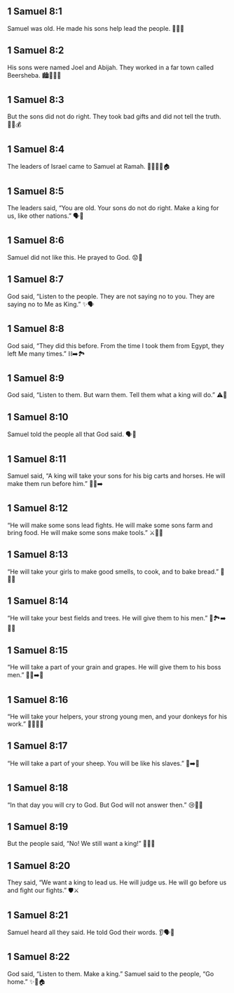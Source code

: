 ## 1 Samuel 8:1
Samuel was old. He made his sons help lead the people. 👴👦👦
## 1 Samuel 8:2
His sons were named Joel and Abijah. They worked in a far town called Beersheba. 🏙️🧑‍🤝‍🧑
## 1 Samuel 8:3
But the sons did not do right. They took bad gifts and did not tell the truth. 🙅‍♂️💰
## 1 Samuel 8:4
The leaders of Israel came to Samuel at Ramah. 🚶‍♂️🚶‍♀️🏠
## 1 Samuel 8:5
The leaders said, “You are old. Your sons do not do right. Make a king for us, like other nations.” 🗣️👑
## 1 Samuel 8:6
Samuel did not like this. He prayed to God. 😟🙏
## 1 Samuel 8:7
God said, “Listen to the people. They are not saying no to you. They are saying no to Me as King.” ✨🗣️
## 1 Samuel 8:8
God said, “They did this before. From the time I took them from Egypt, they left Me many times.” ⛓️➡️🏞️
## 1 Samuel 8:9
God said, “Listen to them. But warn them. Tell them what a king will do.” ⚠️👑
## 1 Samuel 8:10
Samuel told the people all that God said. 🗣️📣
## 1 Samuel 8:11
Samuel said, “A king will take your sons for his big carts and horses. He will make them run before him.” 🚗🐎➡️
## 1 Samuel 8:12
“He will make some sons lead fights. He will make some sons farm and bring food. He will make some sons make tools.” ⚔️🌾🔧
## 1 Samuel 8:13
“He will take your girls to make good smells, to cook, and to bake bread.” 👧🍞👃
## 1 Samuel 8:14
“He will take your best fields and trees. He will give them to his men.” 🌳🏞️➡️👨‍✈️
## 1 Samuel 8:15
“He will take a part of your grain and grapes. He will give them to his boss men.” 🌾🍇➡️👔
## 1 Samuel 8:16
“He will take your helpers, your strong young men, and your donkeys for his work.” 🧑‍🏭💪🐴
## 1 Samuel 8:17
“He will take a part of your sheep. You will be like his slaves.” 🐑➡️👑
## 1 Samuel 8:18
“In that day you will cry to God. But God will not answer then.” 😢🙏🚫
## 1 Samuel 8:19
But the people said, “No! We still want a king!” 🙅‍♂️👑
## 1 Samuel 8:20
They said, “We want a king to lead us. He will judge us. He will go before us and fight our fights.” 🛡️⚔️
## 1 Samuel 8:21
Samuel heard all they said. He told God their words. 👂🗣️🙏
## 1 Samuel 8:22
God said, “Listen to them. Make a king.” Samuel said to the people, “Go home.” ✨👑🏠
